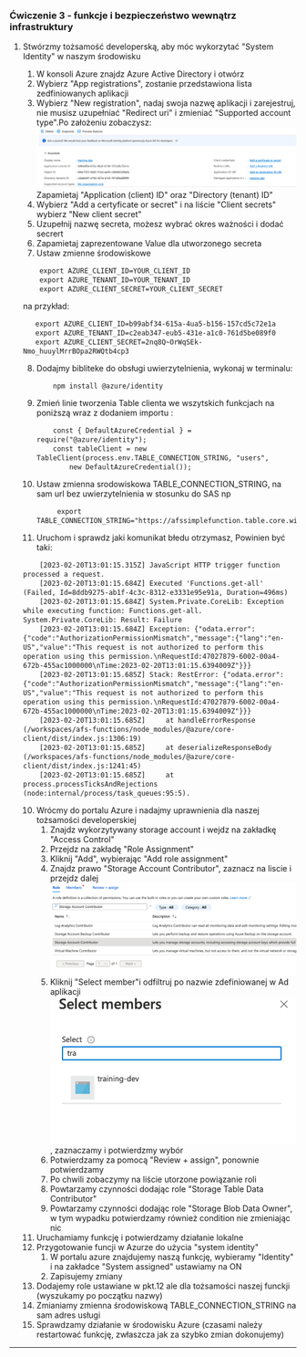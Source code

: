 ### Ćwiczenie 3 - funkcje i bezpieczeństwo wewnątrz infrastruktury

1. Stwórzmy tożsamość developerską, aby móc wykorzytać "System Identity" w naszym środowisku
   1. W konsoli Azure znajdz Azure Active Directory i otwórz
   2. Wybierz "App registrations", zostanie przedstawiona lista zedfiniowanych aplikacji
   3. Wybierz "New registration", nadaj swoja nazwę aplikacji i zarejestruj, nie musisz uzupełniać "Redirect uri" i zmieniać "Supported account type".Po założeniu zobaczysz: ![New application AD](images/functions/ex3/new-application.png) Zapamietaj "Application (client) ID" oraz "Directory (tenant) ID"
   4. Wybierz "Add a certyficate or secret" i na liście "Client secrets" wybierz "New client secret"
   5. Uzupełnij nazwę secreta, możesz wybrać okres ważności i dodać secrert
   6. Zapamietaj zaprezentowane Value dla utworzonego secreta
   7. Ustaw zmienne środowiskowe
   
    ```
        export AZURE_CLIENT_ID=YOUR_CLIENT_ID
        export AZURE_TENANT_ID=YOUR_TENANT_ID
        export AZURE_CLIENT_SECRET=YOUR_CLIENT_SECRET

    ```

    na przykład:
       
     ```
        export AZURE_CLIENT_ID=b99abf34-615a-4ua5-b156-157cd5c72e1a
        export AZURE_TENANT_ID=c2eab347-eub5-431e-a1c0-761d5be089f0
        export AZURE_CLIENT_SECRET=2nq8Q~OrWqSEk-Nmo_huuylMrrBOpa2RWQtb4cp3

     ```

    8. Dodajmy bibliteke do obsługi uwierzytelnienia, wykonaj w terminalu:
        ```
            npm install @azure/identity
        ```
    9.  Zmień linie tworzenia Table clienta we wszytskich funkcjach na poniższą wraz z dodaniem importu :
        ```
            const { DefaultAzureCredential } = require("@azure/identity");
            const tableClient = new TableClient(process.env.TABLE_CONNECTION_STRING, "users",
                new DefaultAzureCredential());
        ```
   8.  Ustaw zmienna srodowiskowa TABLE_CONNECTION_STRING, na sam url bez uwierzytelnienia w stosunku do SAS np
       
       ```
            export TABLE_CONNECTION_STRING="https://afssimplefunction.table.core.windows.net/"
        ```

    9.  Uruchom i sprawdz jaki komunikat błedu otrzymasz, Powinien być taki:

    ```
        [2023-02-20T13:01:15.315Z] JavaScript HTTP trigger function processed a request.
        [2023-02-20T13:01:15.684Z] Executed 'Functions.get-all' (Failed, Id=8ddb9275-ab1f-4c3c-8312-e3331e95e91a, Duration=496ms)
        [2023-02-20T13:01:15.684Z] System.Private.CoreLib: Exception while executing function: Functions.get-all. System.Private.CoreLib: Result: Failure
        [2023-02-20T13:01:15.684Z] Exception: {"odata.error":{"code":"AuthorizationPermissionMismatch","message":{"lang":"en-US","value":"This request is not authorized to perform this operation using this permission.\nRequestId:47027879-6002-00a4-672b-455ac1000000\nTime:2023-02-20T13:01:15.6394009Z"}}}
        [2023-02-20T13:01:15.685Z] Stack: RestError: {"odata.error":{"code":"AuthorizationPermissionMismatch","message":{"lang":"en-US","value":"This request is not authorized to perform this operation using this permission.\nRequestId:47027879-6002-00a4-672b-455ac1000000\nTime:2023-02-20T13:01:15.6394009Z"}}}
        [2023-02-20T13:01:15.685Z]     at handleErrorResponse (/workspaces/afs-functions/node_modules/@azure/core-client/dist/index.js:1306:19)
        [2023-02-20T13:01:15.685Z]     at deserializeResponseBody (/workspaces/afs-functions/node_modules/@azure/core-client/dist/index.js:1241:45)
        [2023-02-20T13:01:15.685Z]     at process.processTicksAndRejections (node:internal/process/task_queues:95:5).
    ```

    10. Wrócmy do portalu Azure i nadajmy uprawnienia dla naszej tożsamości developerskiej
        1.  Znajdz wykorzytywany storage account i wejdz na zakładkę "Access Control"
        2.  Przejdz na zakładę "Role Assignment"
        3.  Kliknij "Add", wybierając "Add role assignment"
        4.  Znajdz prawo "Storage Account Contributor", zaznacz na liscie i przejdz dalej ![cChoose role](images/functions/ex3/add-role-name.png)
        5.  Kliknij "Select member"i odfiltruj po nazwie zdefiniowanej w Ad aplikacji ![Select members](images/functions/ex3/select-members.png), zaznaczamy i potwierdzmy wybór
        6.  Potwierdzamy za pomocą "Review + assign", ponownie potwierdzamy
        7.  Po chwili zobaczymy na liście utorzone powiązanie roli
        8.  Powtarzamy czynności dodając role "Storage Table Data Contributor"
        9.  Powtarzamy czynności dodając role "Storage Blob Data Owner", w tym wypadku potwierdzamy również condition nie zmieniając nic
    11. Uruchamiamy funkcję i potwierdzamy działanie lokalne
    12. Przygotowanie funcji w Azurze do użycia "system identity"
        1.  W portalu azure znajdujemy naszą funkcję, wybieramy "Identity" i na zakładce "System assigned" ustawiamy na ON
        2. Zapisujemy zmiany
    13. Dodajemy role ustawiane w pkt.12 ale dla tożsamości naszej funckji (wyszukamy po początku nazwy)
    14. Zmianiamy zmienna środowiskową TABLE_CONNECTION_STRING na sam adres usługi
    15. Sprawdzamy działanie w środowisku Azure (czasami należy restartować funkcję, zwłaszcza jak za szybko zmian dokonujemy)

---

